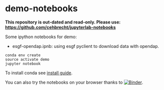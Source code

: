 # demo-notebooks

**This repository is out-dated and read-only. Please use: https://github.com/cehbrecht/jupyterlab-notebooks**

Some ipython notebooks for demo:

* esgf-opendap.ipnb: using esgf pyclient to download data with opendap.

```shell
conda env create
source activate demo
jupyter notebook
```

To install conda see [install guide](http://conda.pydata.org/docs/install/quick.html).

You can also try the notebooks on your browser thanks to [![Binder](http://mybinder.org/badge.svg)](http://mybinder.org/repo/cehbrecht/demo-notebooks).

